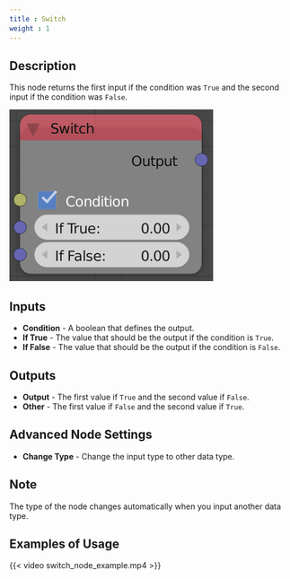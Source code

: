 ```yaml
---
title : Switch
weight : 1
---
```


## Description

This node returns the first input if the condition was `True` and the
second input if the condition was `False`.

![image](switch_node.png)

## Inputs

- **Condition** - A boolean that defines the output.
- **If True** - The value that should be the output if the condition
    is `True`.
- **If False** - The value that should be the output if the condition
    is `False`.

## Outputs

- **Output** - The first value if `True` and the second value if
    `False`.
- **Other** - The first value if `False` and the second value if
    `True`.

## Advanced Node Settings

- **Change Type** - Change the input type to other data type.

## Note

The type of the node changes automatically when you input another data
type.

## Examples of Usage

{{< video switch_node_example.mp4 >}}
